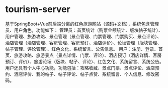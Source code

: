 # tourism-server
基于SpringBoot+Vue前后端分离的红色旅游网站（源码+文档），系统包含管理员、用户角色，功能如下： 管理员：首页统计（购票金额统计、版块帖子统计）、用户管理、旅游攻略、景点管理（景点管理、门票管理、门票购买、景点评论）、酒店管理（酒店管理、客房管理、客房预订、酒店评价）、论坛管理（版块管理、帖子管理、评论管理）、红色文化、系统留言、公告信息。 用户：注册、登录、首页、旅游攻略、旅游景点（景点详情、门票、评论）、酒店预订（酒店详情、客房预订、评价）、旅游论坛（版块、帖子、评论）、红色文化、系统留言、系统公告。用户还具有个人中心功能，功能包括：攻略收藏、景点门票、景点评论、酒店预约、酒店评价、我的帖子、帖子评论、帖子点赞、系统留言、个人信息、修改密码。
